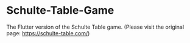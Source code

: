 # Schulte-Table-Game
The Flutter version of the Schulte Table game. (Please visit the original page: https://schulte-table.com/)
